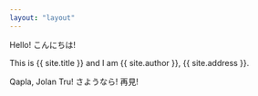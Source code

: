 ```yaml
---
layout: "layout"
---
```


Hello! こんにちは!

This is {{ site.title }} and I am {{ site.author }}, {{ site.address }}.

Qapla, Jolan Tru!
さようなら!
再見!